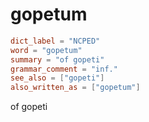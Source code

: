 # gopetum

``` toml
dict_label = "NCPED"
word = "gopetum"
summary = "of gopeti"
grammar_comment = "inf."
see_also = ["gopeti"]
also_written_as = ["gopetum"]
```

of gopeti

